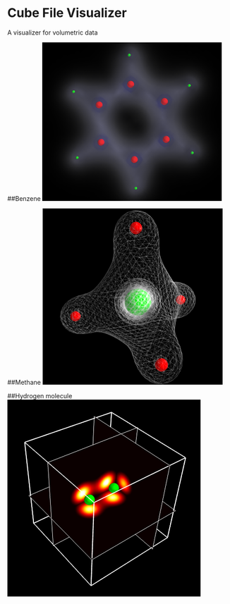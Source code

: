 Cube File Visualizer
===
A visualizer for volumetric data

##Benzene
![alt tag](https://raw.githubusercontent.com/miladh/cubeViz/master/figures/benzene.png)

##Methane
![alt tag](https://raw.githubusercontent.com/miladh/cubeViz/master/figures/ch4_wf.png)

##Hydrogen molecule
![alt tag](https://raw.githubusercontent.com/miladh/cubeViz/master/figures/h2_slicer.png)
